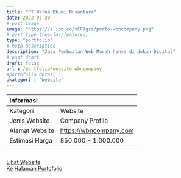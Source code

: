 ```yaml
---
title: "PT Warna Bhumi Nusantara"
date: 2022-03-30
# post image
image: "https://i.ibb.co/xCF7gss/porto-wbncompany.png"
# post type (regular/featured)
type: "portfolio"
# meta description
description: "Jasa Pembuatan Web Murah hanya di dokun Digital"
# post draft
draft: false
url : /portfolio/website-wbncompany
#portofolio detail
pkategori : "Website"
---
```


| <b>Informasi</b> |  |
| :------------- |:-------------|
| Kategori              | Website    | 
| Jenis Website         | Company Profile   |
| Alamat Website        | https://wbncompany.com     |
| Estimasi Harga        | 850.000 - 1.000.000   |

<br/>
<div class="row px-2 mt-2">
    <div class="col-md-6 mb-3 px-1">
        <a href="https://wbncompany.com" target="_blank" rel="nofollow" class="btn btn-porto1 btn-lg btn-block data-aos="fade-right><i class="ti-shopping-cart"></i> Lihat Website</a>
    </div>
    <div class="col-md-6 mb-3 px-1">
        <a href="/portfolio" class="btn btn-porto2 btn-lg btn-block data-aos="fade-right><i class="ti-rocket"></i> Ke Halaman Portofolio</a>
    </div>
</div>